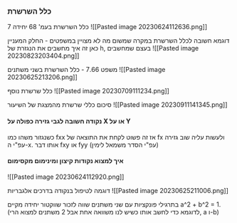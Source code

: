 ### כלל השרשרת
כלל השרשרת בעמ' 68 יחידה 7
![[Pasted image 20230624112636.png]]

דוגמא חשובה לכלל השרשרת במקרה שמשום מה לא מצויין במשפטים - החלק המעניין כאן זה איך מחשבים את הנגזרת של h, בעצם שמחשבים
![[Pasted image 20230823203404.png]]


משפט 7.66 - כלל השרשרת בשני משתנים
![[Pasted image 20230625213206.png]]

כלל שרשרת נוסף
![[Pasted image 20230709111234.png]]

סיכום כללי שרשרת מהמצגת של השיעור
![[Pasted image 20230911141345.png]]

#### נקודה חשובה לגבי גזירה כפולה על X או על Y
כשנגזור משהו כמו fxx אז זה פשוט לקחת את התוצאה של fx ולעשות עליה שוב גזירה עפ"י ה-x. אותו דבר fxy או fyy (עפ"י הסדר משמאל לימין)

#### איך למצוא נקודות קיצון ומינימום מקסימום
![[Pasted image 20230624112920.png]]

דוגמה לטיפול בנקודה בדרכים אלגבריות
![[Pasted image 20230625211006.png]]

בתרגילי פונקציות עם שני משתנים שווה לזכור שווקטור יחידה מקיים a^2 + b^2 = 1. (לדוגמא כדי לחשב אותו כשיש לנו משוואה אחת אבל 2 משתנים למצוא הרי, a ו-b)